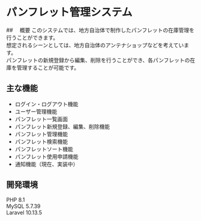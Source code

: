# パンフレット管理システム
##　 概要
このシステムでは、地方自治体で制作したパンフレットの在庫管理を行うことができます。  
想定されるシーンとしては、地方自治体のアンテナショップなどを考えています。  
パンフレットの新規登録から編集、削除を行うことができ、各パンフレットの在庫を管理することが可能です。  

## 主な機能
* ログイン・ログアウト機能
* ユーザー管理機能
* パンフレット一覧画面
* パンフレット新規登録、編集、削除機能
* パンフレット管理機能
* パンフレット検索機能
* パンフレットソート機能
* パンフレット使用申請機能
* 通知機能（現在、実装中）

## 開発環境
PHP 8.1  
MySQL 5.7.39  
Laravel 10.13.5  
